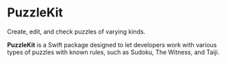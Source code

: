 # PuzzleKit

Create, edit, and check puzzles of varying kinds.

**PuzzleKit** is a Swift package designed to let developers work with various types of puzzles with known rules, such
as Sudoku, The Witness, and Taiji.
